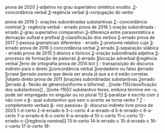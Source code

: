 prova de 2020
[1](https://www.qconcursos.com/questoes-militares/questoes/461f5d05-9b)-adjetivo no grau superlativo sintético erudito.
[2](https://www.qconcursos.com/questoes-militares/questoes/464e8be1-9b)-concordância verbal
[3](https://www.qconcursos.com/questoes-militares/questoes/465e68b9-9b)-regência verbal
[4](https://www.qconcursos.com/questoes-militares/questoes/465b5747-9b)-conjugação do verbo

prova de 2019
[1](https://www.qconcursos.com/questoes-militares/questoes/fd5ef027-7e)- orações subordinadas substantivas
[2](https://www.qconcursos.com/questoes-militares/questoes/fd8a5e41-7e)- concordância nominal
[3](https://www.qconcursos.com/questoes-militares/questoes/3da5d5b5-3b)- regência verbal - errado
prova de 2018
[1](https://www.qconcursos.com/questoes-militares/questoes/3da8850d-3b)-oração subordinada - errado
[2](https://www.qconcursos.com/questoes-militares/questoes/3daf0465-3b)-grau superlativo comparativo
[3](https://www.qconcursos.com/questoes-militares/questoes/3dbf742d-3b)-diferença entre parassintética e derivação sufixal e prefixal 
[4](https://www.qconcursos.com/questoes-militares/questoes/3d9aba99-3b)-classificação dos verbos 
[5](https://www.qconcursos.com/questoes-militares/questoes/3dcafac1-3b)-errado
prova de 2017
[1](https://www.qconcursos.com/questoes-militares/questoes/b823e63b-3d)-pessoa gramaticais diferentes - errado
[2](https://www.qconcursos.com/questoes-militares/questoes/b80d8cb9-3d)-pronome relativo cujo
[3](https://www.qconcursos.com/questoes-militares/questoes/b817dd88-3d)-errado
prova de 2016
[1](https://www.qconcursos.com/questoes-militares/questoes/7d27827a-3a)-concordância verbal
[2](https://www.qconcursos.com/questoes-militares/questoes/7d2cf87f-3a)-errado
[3](https://www.qconcursos.com/questoes-militares/questoes/7d0c3f6f-3a)-separação silábica - errado
prova de 2015
[1](https://www.qconcursos.com/questoes-militares/questoes/5dea5714-dc)-átonos e tônicos
[2](https://www.qconcursos.com/questoes-militares/questoes/60e26984-dc)-oração subordinada adjetiva
[3](https://www.qconcursos.com/questoes-militares/questoes/69cea7fa-dc)-processo de formação de palavras
[4](https://www.qconcursos.com/questoes-militares/questoes/68d0ab9e-dc)-errado
[5](https://www.qconcursos.com/questoes-militares/questoes/5bec4ae3-dc)locução adverbial
[6](https://www.qconcursos.com/questoes-militares/questoes/e70dea40-4d)regência verbal
[7](https://www.qconcursos.com/questoes-militares/questoes/7cec89d2-3a)erro de ortografia
prova de 2014 bct
[1](https://www.qconcursos.com/questoes-militares/questoes/4c0e667e-42) - transposição do discuros indireto para o direto
[2](https://www.qconcursos.com/questoes-militares/questoes/4c260445-42)concordância verbal
[3](https://www.qconcursos.com/questoes-militares/questoes/4c4cdbad-42)verdadeiro ou falso 
[4](https://www.qconcursos.com/questoes-militares/questoes/4c17f591-42)errado
[5](https://www.qconcursos.com/questoes-militares/questoes/4c2a39b9-42)crase
[6](https://www.qconcursos.com/questoes-militares/questoes/4c3d0241-42)errado parece que devia ser anula já que a e d estão corretas
[7](https://www.qconcursos.com/questoes-militares/questoes/4c58bf7b-42)objeto direto
prova de 2011
[1](https://www.qconcursos.com/questoes-militares/questoes/acdbb5c8-55)orações subordinadas substantivas
[2](https://www.qconcursos.com/questoes-militares/questoes/acdf1ad6-55)errado
[3](https://www.qconcursos.com/questoes-militares/questoes/acef6630-55)errado
[4](https://www.qconcursos.com/questoes-militares/questoes/acf54ee8-55)- flexão de gênero(uniforme e biforme) , [[note-115|classificação dos substantivos]] , [[note-116|O substantivo fezes, embora termine em –s, pode ser empregado no singular ou no plural ?]]
[5](https://www.qconcursos.com/questoes-militares/questoes/acf98981-55)-paralizar é escrito com z não com s
[6](https://www.qconcursos.com/questoes-militares/questoes/acfed614-55)- qual substantivo que sem o acento se torna verbo ?
[7](https://www.qconcursos.com/questoes-militares/questoes/ad030803-55) - complemento verbais
[8](https://www.qconcursos.com/questoes-militares/questoes/ad194015-55)- voz passiva+
[9](https://www.qconcursos.com/questoes-militares/questoes/ad2b07fd-55)- discurso indireto livre
prova de 2023
1-d-certo
2-d-errado-b
3-c-certo
4-a-errado-d
5-b-errado-c
6-a-certo
7-a-errado-b
8-c-certo
9-a-errado-d
10-c-certo
11-c-certo
12-errado-c-[[regência nominal]]
13-b-certo
14-b-errado-c
15-d-errado-c
16-c-certo
17-b-certo
18-

